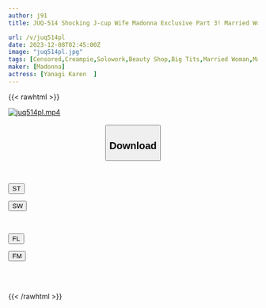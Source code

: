 ```yaml
---
author: j91
title: JUQ-514 Shocking J-cup Wife Madonna Exclusive Part 3! Married Woman's Big Cock Esthetician Karen Yanagi, The Huge-breasted Esthetician Who Fell In Love With The Seductive Big Dick Of An Outrageous And Sexually Active Young Man

url: /v/juq514pl
date: 2023-12-08T02:45:00Z
image: "juq514pl.jpg"
tags: [Censored,Creampie,Solowork,Beauty Shop,Big Tits,Married Woman,Mature Woman	 ]
maker: [Madonna]
actress: [Yanagi Karen  ]
---
```



{{< rawhtml >}}

<div class="video" data-videoid="Mxl76ZlvM4Tmp9V">
    <a href="javascript:;">
        <img src="/v/juq514pl/juq514pl.jpg" width="WIDTH" height="HEIGHT" alt="juq514pl.mp4" loading="lazy">
    </a>
</div>

<script type="text/javascript" src="https://j91.asia/asset/on-demand-st.js"></script>

<br>
  <link rel="stylesheet" href="https://j91.asia/asset/bs5.css">
  
  <center>
  <button class="btn btn-primary" type="button" data-bs-toggle="collapse" data-bs-target=".multi-collapse" aria-expanded="false" aria-controls="multiCollapseExample1 multiCollapseExample2"><h2>Download</h2></button></center>
</p>
<div class="row">
  <div class="col">
    <div class="collapse multi-collapse" id="multiCollapseExample1">
      <div class="card card-body">
	      	      <br>
<div class="buttons">  
<p><a href="https://streamtape.to/v/Mxl76ZlvM4Tmp9V" target="_blank"><button class="btn-hover color-3"><i class="fa fa-download"></i> ST</button></a></p>
<p><a href="https://flaswish.com/xkj1p4evlhfq" target="_blank"><button class="btn-hover color-2"><i class="fa fa-download"></i> SW</button></a></p></div>
    </div>
  </div>
</div>
  <div class="col">
    <div class="collapse multi-collapse" id="multiCollapseExample2">
      <div class="card card-body">
	      <br>
<div class="buttons">
<p><a href="javascript:;" target="_blank"><button class="btn-hover color-9"><i class="fa fa-download"></i> FL</button></a></p>
<p><a href="javascript:;" target="_blank"><button class="btn-hover color-8"><i class="fa fa-download"></i> FM</button></a></p></div>
<br><br>
      </div>
    </div>
  </div>
</div>

{{< /rawhtml >}}